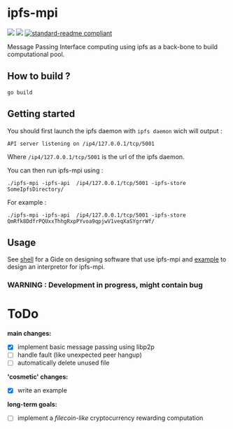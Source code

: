 # ipfs-mpi

[![](https://img.shields.io/badge/project-IPFS-blue.svg?style=flat-square)](https://ipfs.io/)
[![](https://img.shields.io/badge/freenode-%23ipfs-blue.svg?style=flat-square)](http://webchat.freenode.net/?channels=%23ipfs)
[![standard-readme compliant](https://img.shields.io/badge/standard--readme-OK-green.svg?style=flat-square)](https://github.com/RichardLitt/standard-readme)

Message Passing Interface computing using ipfs as a back-bone to build computational pool.

## How to build ?

```
go build
```

## Getting started

You should first launch the ipfs daemon with `ipfs daemon` wich will output :

```
API server listening on /ip4/127.0.0.1/tcp/5001
```

Where `/ip4/127.0.0.1/tcp/5001` is the url of the ipfs daemon.

You can then run ipfs-mpi using :

```
./ipfs-mpi -ipfs-api  /ip4/127.0.0.1/tcp/5001 -ipfs-store SomeIpfsDirectory/
```

For example :

```
./ipfs-mpi -ipfs-api  /ip4/127.0.0.1/tcp/5001 -ipfs-store QmRfk8DdfrPQUxxThhgRxpPYvoa9qpjwV1veqXaSYgrrWf/
```

## Usage

See [shell](./shell) for a Gide on designing software that use ipfs-mpi and [example](./example) to design an interpretor for ipfs-mpi.

### WARNING : Development in progress, might contain bug

# ToDo

__main changes:__

- [x] implement basic message passing using libp2p
- [ ] handle fault (like unexpected peer hangup)
- [ ] automatically delete unused file

__'cosmetic' changes:__

- [x] write an example

__long-term goals:__

- [ ] implement a _filecoin-like_ cryptocurrency rewarding computation
